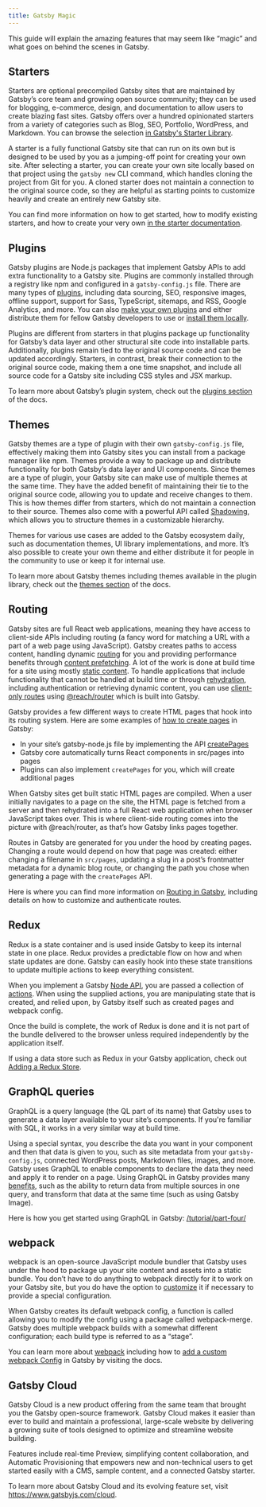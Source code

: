 ```yaml
---
title: Gatsby Magic
---
```


This guide will explain the amazing features that may seem like “magic” and what goes on behind the scenes in Gatsby.

## Starters

Starters are optional precompiled Gatsby sites that are maintained by Gatsby’s core team and growing open source community; they can be used for blogging, e-commerce, design, and documentation to allow users to create blazing fast sites. Gatsby offers over a hundred opinionated starters from a variety of categories such as Blog, SEO, Portfolio, WordPress, and Markdown. You can browse the selection [in Gatsby's Starter Library](https://www.gatsbyjs.org/starters/?v=2).

A starter is a fully functional Gatsby site that can run on its own but is designed to be used by you as a jumping-off point for creating your own site. After selecting a starter, you can create your own site locally based on that project using the `gatsby new` CLI command, which handles cloning the project from Git for you. A cloned starter does not maintain a connection to the original source code, so they are helpful as starting points to customize heavily and create an entirely new Gatsby site.

You can find more information on how to get started, how to modify existing starters, and how to create your very own [in the starter documentation](/docs/starters/).

## Plugins

Gatsby plugins are Node.js packages that implement Gatsby APIs to add extra functionality to a Gatsby site. Plugins are commonly installed through a registry like npm and configured in a `gatsby-config.js` file. There are many types of [plugins](/plugins/), including data sourcing, SEO, responsive images, offline support, support for Sass, TypeScript, sitemaps, and RSS, Google Analytics, and more. You can also [make your own plugins](/docs/creating-plugins/) and either distribute them for fellow Gatsby developers to use or [install them locally](/docs/loading-plugins-from-your-local-plugins-folder/).

Plugins are different from starters in that plugins package up functionality for Gatsby’s data layer and other structural site code into installable parts. Additionally, plugins remain tied to the original source code and can be updated accordingly. Starters, in contrast, break their connection to the original source code, making them a one time snapshot, and include all source code for a Gatsby site including CSS styles and JSX markup.

To learn more about Gatsby’s plugin system, check out the [plugins section](/docs/plugins/) of the docs.

## Themes

Gatsby themes are a type of plugin with their own `gatsby-config.js` file, effectively making them into Gatsby sites you can install from a package manager like npm. Themes provide a way to package up and distribute functionality for both Gatsby’s data layer and UI components. Since themes are a type of plugin, your Gatsby site can make use of multiple themes at the same time. They have the added benefit of maintaining their tie to the original source code, allowing you to update and receive changes to them. This is how themes differ from starters, which do not maintain a connection to their source. Themes also come with a powerful API called [Shadowing](/docs/themes/shadowing/), which allows you to structure themes in a customizable hierarchy.

Themes for various use cases are added to the Gatsby ecosystem daily, such as documentation themes, UI library implementations, and more. It’s also possible to create your own theme and either distribute it for people in the community to use or keep it for internal use.

To learn more about Gatsby themes including themes available in the plugin library, check out the [themes section](/docs/themes/) of the docs.

## Routing

Gatsby sites are full React web applications, meaning they have access to client-side APIs including routing (a fancy word for matching a URL with a part of a web page using JavaScript). Gatsby creates paths to access content, handling dynamic [routing](/docs/glossary#routing) for you and providing performance benefits through [content prefetching](/docs/routing/#performance-and-prefetching). A lot of the work is done at build time for a site using mostly [static content](/docs/adding-app-and-website-functionality/#static-pages). To handle applications that include functionality that cannot be handled at build time or through [rehydration](/docs/adding-app-and-website-functionality/#how-hydration-makes-apps-possible), including authentication or retrieving dynamic content, you can use [client-only routes](/docs/client-only-routes-and-user-authentication) using [@reach/router](/docs/reach-router-and-gatsby/) which is built into Gatsby.

Gatsby provides a few different ways to create HTML pages that hook into its routing system. Here are some examples of [how to create pages](/docs/creating-and-modifying-pages) in Gatsby:

- In your site’s gatsby-node.js file by implementing the API [createPages](/docs/node-apis/#createPages)
- Gatsby core automatically turns React components in src/pages into pages
- Plugins can also implement `createPages` for you, which will create additional pages

When Gatsby sites get built static HTML pages are compiled. When a user initially navigates to a page on the site, the HTML page is fetched from a server and then rehydrated into a full React web application when browser JavaScript takes over. This is where client-side routing comes into the picture with @reach/router, as that’s how Gatsby links pages together.

Routes in Gatsby are generated for you under the hood by creating pages. Changing a route would depend on how that page was created: either changing a filename in `src/pages`, updating a slug in a post’s frontmatter metadata for a dynamic blog route, or changing the path you chose when generating a page with the `createPages` API.

Here is where you can find more information on [Routing in Gatsby](/docs/routing/), including details on how to customize and authenticate routes.

## Redux

Redux is a state container and is used inside Gatsby to keep its internal state in one place. Redux provides a predictable flow on how and when state updates are done. Gatsby can easily hook into these state transitions to update multiple actions to keep everything consistent.

When you implement a Gatsby [Node API](/docs/node-apis/), you are passed a collection of [actions](/docs/actions/). When using the supplied actions, you are manipulating state that is created, and relied upon, by Gatsby itself such as created pages and webpack config.

Once the build is complete, the work of Redux is done and it is not part of the bundle delivered to the browser unless required independently by the application itself.

If using a data store such as Redux in your Gatsby application, check out [Adding a Redux Store](/docs/adding-redux-store).

## GraphQL queries

GraphQL is a query language (the QL part of its name) that Gatsby uses to generate a data layer available to your site’s components. If you're familiar with SQL, it works in a very similar way at build time.

Using a special syntax, you describe the data you want in your component and then that data is given to you, such as site metadata from your `gatsby-config.js`, connected WordPress posts, Markdown files, images, and more. Gatsby uses GraphQL to enable components to declare the data they need and apply it to render on a page. Using GraphQL in Gatsby provides many [benefits](/docs/why-gatsby-uses-graphql/), such as the ability to return data from multiple sources in one query, and transform that data at the same time (such as using Gatsby Image).

Here is how you get started using GraphQL in Gatsby: [/tutorial/part-four/](/tutorial/part-four/)

## webpack

webpack is an open-source JavaScript module bundler that Gatsby uses under the hood to package up your site content and assets into a static bundle. You don’t have to do anything to webpack directly for it to work on your Gatsby site, but you do have the option to [customize](/docs/add-custom-webpack-config/) it if necessary to provide a special configuration.

When Gatsby creates its default webpack config, a function is called allowing you to modify the config using a package called webpack-merge. Gatsby does multiple webpack builds with a somewhat different configuration; each build type is referred to as a “stage”.

You can learn more about [webpack](/docs/webpack-and-ssr/) including how to [add a custom webpack Config](/docs/add-custom-webpack-config/) in Gatsby by visiting the docs.

## Gatsby Cloud

Gatsby Cloud is a new product offering from the same team that brought you the Gatsby open-source framework. Gatsby Cloud makes it easier than ever to build and maintain a professional, large-scale website by delivering a growing suite of tools designed to optimize and streamline website building.

Features include real-time Preview, simplifying content collaboration, and Automatic Provisioning that empowers new and non-technical users to get started easily with a CMS, sample content, and a connected Gatsby starter.

To learn more about Gatsby Cloud and its evolving feature set, visit <https://www.gatsbyjs.com/cloud>.

<!-- Docs to Markdown version 1.0β17 -->
